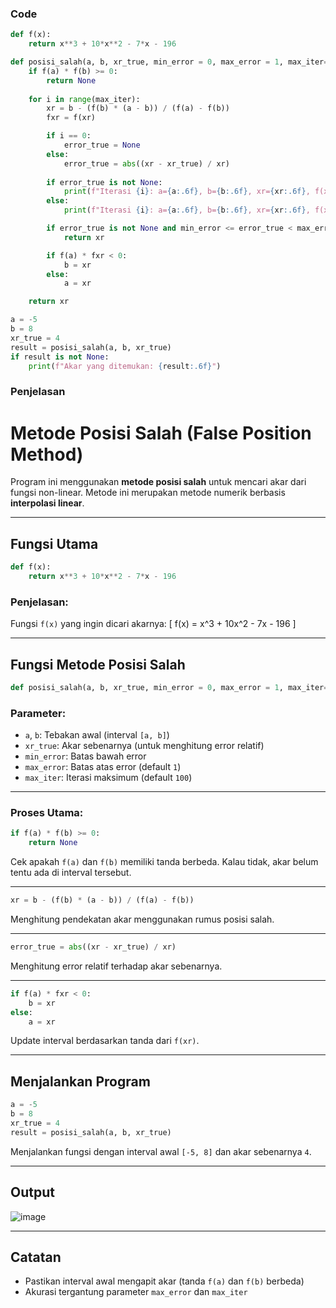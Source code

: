 ### Code
```py
def f(x):
    return x**3 + 10*x**2 - 7*x - 196

def posisi_salah(a, b, xr_true, min_error = 0, max_error = 1, max_iter=100):
    if f(a) * f(b) >= 0:
        return None
 
    for i in range(max_iter):
        xr = b - (f(b) * (a - b)) / (f(a) - f(b))
        fxr = f(xr)

        if i == 0:
            error_true = None 
        else:
            error_true = abs((xr - xr_true) / xr)
        
        if error_true is not None:
            print(f"Iterasi {i}: a={a:.6f}, b={b:.6f}, xr={xr:.6f}, f(xr)={fxr:.6f}, error_true={error_true:.6f}")
        else:
            print(f"Iterasi {i}: a={a:.6f}, b={b:.6f}, xr={xr:.6f}, f(xr)={fxr:.6f}, error_true= N/A")

        if error_true is not None and min_error <= error_true < max_error:
            return xr

        if f(a) * fxr < 0:
            b = xr
        else:
            a = xr

    return xr

a = -5   
b = 8
xr_true = 4
result = posisi_salah(a, b, xr_true)
if result is not None:
    print(f"Akar yang ditemukan: {result:.6f}")
```

### Penjelasan


# Metode Posisi Salah (False Position Method)

Program ini menggunakan **metode posisi salah** untuk mencari akar dari fungsi non-linear. Metode ini merupakan metode numerik berbasis **interpolasi linear**.

---

## Fungsi Utama

```python
def f(x):
    return x**3 + 10*x**2 - 7*x - 196
```

### Penjelasan:
Fungsi `f(x)` yang ingin dicari akarnya:
\[
f(x) = x^3 + 10x^2 - 7x - 196
\]

---

## Fungsi Metode Posisi Salah

```python
def posisi_salah(a, b, xr_true, min_error = 0, max_error = 1, max_iter=100):
```

### Parameter:
- `a`, `b`: Tebakan awal (interval `[a, b]`)
- `xr_true`: Akar sebenarnya (untuk menghitung error relatif)
- `min_error`: Batas bawah error
- `max_error`: Batas atas error (default `1`)
- `max_iter`: Iterasi maksimum (default `100`)

---

### Proses Utama:

```python
if f(a) * f(b) >= 0:
    return None
```

Cek apakah `f(a)` dan `f(b)` memiliki tanda berbeda. Kalau tidak, akar belum tentu ada di interval tersebut.

---

```python
xr = b - (f(b) * (a - b)) / (f(a) - f(b))
```

Menghitung pendekatan akar menggunakan rumus posisi salah.

---

```python
error_true = abs((xr - xr_true) / xr)
```

Menghitung error relatif terhadap akar sebenarnya.

---

```python
if f(a) * fxr < 0:
    b = xr
else:
    a = xr
```

Update interval berdasarkan tanda dari `f(xr)`.

---

## Menjalankan Program

```python
a = -5   
b = 8
xr_true = 4
result = posisi_salah(a, b, xr_true)
```

Menjalankan fungsi dengan interval awal `[-5, 8]` dan akar sebenarnya `4`.

---

## Output


![image](https://github.com/user-attachments/assets/d4ea71df-acce-4d75-bb14-29fe45f64638)



---

## Catatan

- Pastikan interval awal mengapit akar (tanda `f(a)` dan `f(b)` berbeda)
- Akurasi tergantung parameter `max_error` dan `max_iter`
